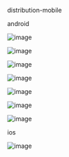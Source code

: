 distribution-mobile

android

![image](https://github.com/user-attachments/assets/f8e1dd12-a4f4-4833-b4fa-cd0af19431d8)

![image](https://github.com/user-attachments/assets/59eaab6b-3e4e-4696-8241-e0a08a69f146)

![image](https://github.com/user-attachments/assets/aa576001-41ed-4e2a-9c1a-fb9326c383aa)

![image](https://github.com/user-attachments/assets/b004117b-34ba-4383-8e83-428a5f075550)

![image](https://github.com/user-attachments/assets/593e2b73-d566-4c22-843d-1d581d515ad2)

![image](https://github.com/user-attachments/assets/f0d3561d-f147-400a-91d5-e611aa098996)

![image](https://github.com/user-attachments/assets/71be6155-18ec-4dd1-867d-bc698ac66caf)

ios

![image](https://github.com/user-attachments/assets/b39d87d5-07f0-4fb0-994b-def749876823)

